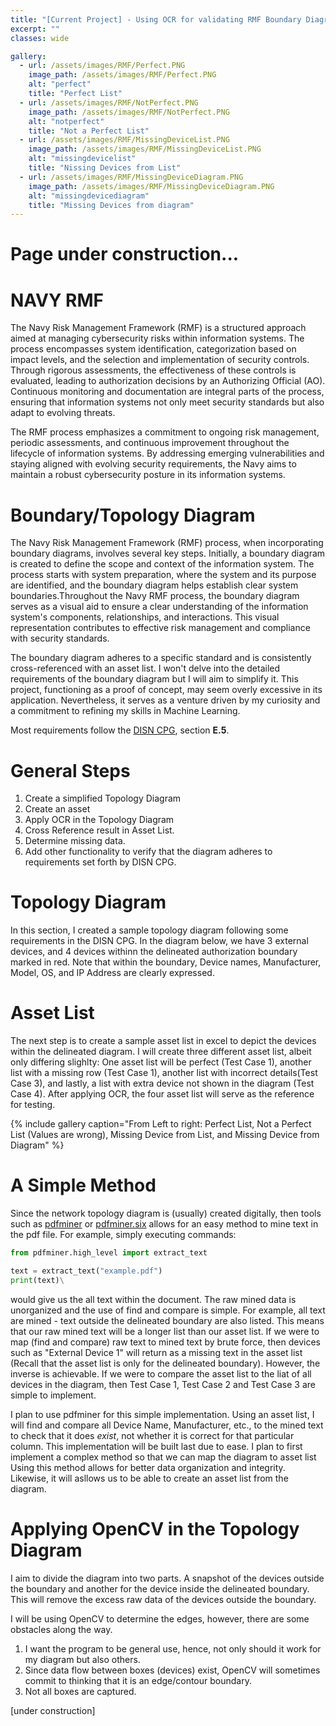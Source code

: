 ```yaml
---
title: "[Current Project] - Using OCR for validating RMF Boundary Diagrams - Python"
excerpt: ""
classes: wide

gallery:
  - url: /assets/images/RMF/Perfect.PNG
    image_path: /assets/images/RMF/Perfect.PNG
    alt: "perfect"
    title: "Perfect List"
  - url: /assets/images/RMF/NotPerfect.PNG
    image_path: /assets/images/RMF/NotPerfect.PNG
    alt: "notperfect"
    title: "Not a Perfect List"
  - url: /assets/images/RMF/MissingDeviceList.PNG
    image_path: /assets/images/RMF/MissingDeviceList.PNG
    alt: "missingdevicelist"
    title: "Nissing Devices from List"
  - url: /assets/images/RMF/MissingDeviceDiagram.PNG
    image_path: /assets/images/RMF/MissingDeviceDiagram.PNG
    alt: "missingdevicediagram"
    title: "Missing Devices from diagram"
---
```


# Page under construction...

# NAVY RMF
The Navy Risk Management Framework (RMF) is a structured approach aimed at managing cybersecurity risks within information systems. The process encompasses system identification, categorization based on impact levels, and the selection and implementation of security controls. Through rigorous assessments, the effectiveness of these controls is evaluated, leading to authorization decisions by an Authorizing Official (AO). Continuous monitoring and documentation are integral parts of the process, ensuring that information systems not only meet security standards but also adapt to evolving threats.

The RMF process emphasizes a commitment to ongoing risk management, periodic assessments, and continuous improvement throughout the lifecycle of information systems. By addressing emerging vulnerabilities and staying aligned with evolving security requirements, the Navy aims to maintain a robust cybersecurity posture in its information systems.


# Boundary/Topology Diagram
The Navy Risk Management Framework (RMF) process, when incorporating boundary diagrams, involves several key steps. Initially, a boundary diagram is created to define the scope and context of the information system. The process starts with system preparation, where the system and its purpose are identified, and the boundary diagram helps establish clear system boundaries.Throughout the Navy RMF process, the boundary diagram serves as a visual aid to ensure a clear understanding of the information system's components, relationships, and interactions. This visual representation contributes to effective risk management and compliance with security standards.

The boundary diagram adheres to a specific standard and is consistently cross-referenced with an asset list. I won't delve into the detailed requirements of the boundary diagram but I will aim to simplify it. This project, functioning as a proof of concept, may seem overly excessive in its application. Nevertheless, it serves as a venture driven by my curiosity and a commitment to refining my skills in Machine Learning.


Most requirements follow the [DISN CPG](https://www.disa.mil/~/media/files/disa/services/disn-connect/references/disn_cpg.pdf), section **E.5**. 

# General Steps
1. Create a simplified Topology Diagram
2. Create an asset
3. Apply OCR in the Topology Diagram
4. Cross Reference result in Asset List.
5. Determine missing data.
6. Add other functionality to verify that the diagram adheres to requirements set forth by DISN CPG.



# Topology Diagram
In this section, I created a sample topology diagram following some requirements in the DISN CPG. In the diagram below, we have 3 external devices, and 4 devices withinn the delineated authorization boundary marked in red. Note that within the boundary, Device names, Manufacturer, Model, OS, and IP Address are clearly expressed. 

<object data="../assets/images/RMF/TopologyDiagram.pdf" width="50%" height="50%" type='application/pdf'></object>

# Asset List 
The next step is to create a sample asset list in excel to depict the devices within the delineated diagram. I will create three different asset list, albeit only differing slighlty: One asset list will be perfect (Test Case 1), another list with a missing row (Test Case 1), another list with incorrect details(Test Case 3), and lastly, a list with extra device not shown in the diagram (Test Case 4). After applying OCR, the four asset list will serve as the reference for testing. 

{% include gallery caption="From Left to right: Perfect List, Not a Perfect List (Values are wrong), Missing Device from List, and Missing Device from Diagram" %}

# A Simple Method  
Since the network topology diagram is (usually) created digitally, then tools such as [pdfminer](https://pypi.org/project/pdfminer/) or [pdfminer.six](https://github.com/pdfminer/pdfminer.six) allows for an easy method to mine text in the pdf file. For example, simply executing commands:
~~~ python
from pdfminer.high_level import extract_text

text = extract_text("example.pdf")
print(text)\
~~~
would give us the all text within the document. The raw mined data is unorganized and the use of find and compare is simple. For example, all text are mined - text outside the delineated boundary are also listed. This means that our raw mined text will be a longer list than our asset list. If we were to map (find and compare) raw text to mined text by brute force, then devices such as "External Device 1" will return as a missing text in the asset list (Recall that the asset list is only for the delineated boundary). However, the inverse is achievable. If we were to compare the asset list to the liat of all devices in the diagram, then Test Case 1, Test Case 2 and Test Case 3 are simple to implement. 

I plan to use pdfminer for this simple implementation. Using an asset list, I will find and compare all Device Name, Manufacturer, etc., to the mined text to check that it does *exist*, not whether it is correct for that particular column. This implementation will be built last due to ease. I plan to first implement a complex method so that we can map the diagram to asset list Using this method allows for better data organization and integrity. Likewise, it will asllows us to be able to create an asset list from the diagram.

# Applying OpenCV in the Topology Diagram  
I aim to divide the diagram into two parts. A snapshot of the devices outside the boundary and another for the device inside the delineated boundary. This will remove the excess raw data of the devices outside the boundary. 

I will be using OpenCV to determine the edges, however, there are some obstacles along the way. 

1) I want the program to be general use, hence, not only should it work for my diagram but also others.
2) Since data flow between boxes (devices) exist, OpenCV will sometimes commit to thinking that it is an edge/contour boundary.
3) Not all boxes are captured. 

[under construction]

